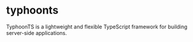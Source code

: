 # typhoonts
TyphoonTS is a lightweight and flexible TypeScript framework for building server-side applications.
